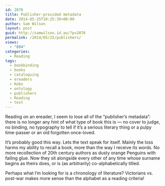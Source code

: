```yaml
---
id: 2076
title: Publisher-provided metadata
date: 2014-05-25T10:25:39+00:00
author: Sam Wilson
layout: post
guid: http://samwilson.id.au/?p=2076
permalink: /2014/05/25/publishers/
views:
  - "894"
categories:
  - Reading
tags:
  - bookbinding
  - books
  - cataloguing
  - ereaders
  - Kobo
  - ontology
  - publishers
  - Reading
  - text
---
```

Reading on an ereader, I seem to lose all of the “publisher’s metadata”: there is no longer any hint of what type of book this is — no cover to judge, no binding, no typography to tell if it’s a serious literary thing or a pulpy time-passer or an old forgotten once-loved.

It’s probably good this way. Lets the text speak for itself. Mainly the loss harms my ability to recall a book, more than the way I receive its words. No more recollection of 20th century authors as dusty orange Penguins with failing glue. Now they sit alongside every other of any time whose surname begins as theirs does, or is (as arbitrarily) co-alphabetically titled.

Perhaps what I’m looking for is a chronology of literature? Victorians vs. post-war makes more sense than the alphabet as a reading criteria!